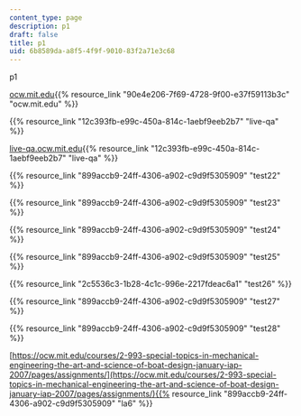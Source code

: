 ```yaml
---
content_type: page
description: p1
draft: false
title: p1
uid: 6b8589da-a8f5-4f9f-9010-83f2a71e3c68
---
```

p1

[ocw.mit.edu](http://localhost:8043/sites/ibrahims-purple-course/type/page/new/ocw.mit.edu){{% resource_link "90e4e206-7f69-4728-9f00-e37f59113b3c" "ocw.mit.edu" %}}

{{% resource_link "12c393fb-e99c-450a-814c-1aebf9eeb2b7" "live-qa" %}}

[live-qa.ocw.mit.edu](http://localhost:8043/sites/ibrahims-purple-course/type/page/new/live-qa.ocw.mit.edu){{% resource_link "12c393fb-e99c-450a-814c-1aebf9eeb2b7" "live-qa" %}}

{{% resource_link "899accb9-24ff-4306-a902-c9d9f5305909" "test22" %}}

{{% resource_link "899accb9-24ff-4306-a902-c9d9f5305909" "test23" %}}

{{% resource_link "899accb9-24ff-4306-a902-c9d9f5305909" "test24" %}}

{{% resource_link "899accb9-24ff-4306-a902-c9d9f5305909" "test25" %}}

{{% resource_link "2c5536c3-1b28-4c1c-996e-2217fdeac6a1" "test26" %}}

{{% resource_link "899accb9-24ff-4306-a902-c9d9f5305909" "test27" %}}

{{% resource_link "899accb9-24ff-4306-a902-c9d9f5305909" "test28" %}}

[https://ocw.mit.edu/courses/2-993-special-topics-in-mechanical-engineering-the-art-and-science-of-boat-design-january-iap-2007/pages/assignments/](https://ocw.mit.edu/courses/2-993-special-topics-in-mechanical-engineering-the-art-and-science-of-boat-design-january-iap-2007/pages/assignments/){{% resource_link "899accb9-24ff-4306-a902-c9d9f5305909" "la6" %}}